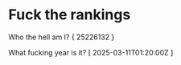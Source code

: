 # Fuck the rankings

Who the hell am I?
{ 25226132 }

What fucking year is it?
[ 2025-03-11T01:20:00Z ]
